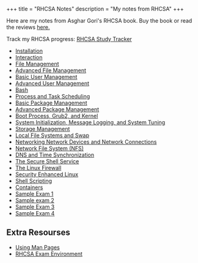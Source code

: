 +++
title = "RHCSA Notes"
description = "My notes from RHCSA"
+++

Here are my notes from Asghar Gori's RHCSA book. Buy the book or read the reviews [here.](https://www.amazon.com/RHCSA-Red-Hat-Enterprise-Linux/dp/1775062163/ref=sr_1_5?crid=2I2WWIIUSBJTS&dib=eyJ2IjoiMSJ9.2cKkf0SVI8xiomxkQTLFdBIEKbc49QuIPVsHACMMTYzz4pdrJTIwdtMFfjNNmDPyqPrL2VYFRocsneNku2P1MtH7gXk7YbF0sC6U9-dYMU5wlAWxikYs-sj22p5QuaM_XtjaT5LcbsQwOuuxrFO3XBfnKZzjA8gEL5lVmHbtQcnBNYghDRqnG3HdIqtdmboHHXvzT2iQqBEOK61foukrWBrj6R3ZzPYnZ7ApPXU36qs.v2EwAB-KyjpyzfN0rZogW8boUhf2xdc0KN0HwhpUUDs&dib_tag=se&keywords=rhcsa+9&qid=1718810780&sprefix=rhcsa+9%2Caps%2C152&sr=8-5)

Track my RHCSA progress: [RHCSA Study Tracker](RHCSA%20Study%20Tracker.md)

- [Installation](RHCSA%20Notes/Installation.md)
- [Interaction](RHCSA%20Notes/Interaction.md)
- [File Management](RHCSA%20Notes/File%20Management.md)
- [Advanced File Management](RHCSA%20Notes/Advanced%20File%20Management.md)
- [Basic User Management](RHCSA%20Notes/Basic%20User%20Management.md)
- [Advanced User Management](RHCSA%20Notes/Advanced%20User%20Management.md)
- [Bash](RHCSA%20Notes/Bash.md)
- [Process and Task Scheduling](RHCSA%20Notes/Process%20and%20Task%20Scheduling.md)
- [Basic Package Management](RHCSA%20Notes/Basic%20Package%20Management.md)
- [Advanced Package Management](RHCSA%20Notes/Advanced%20Package%20Management.md)
- [Boot Process, Grub2, and Kernel](RHCSA%20Notes/Boot%20Process,%20Grub2,%20and%20Kernel.md)
- [System Initialization, Message Logging, and System Tuning](RHCSA%20Notes/System%20Initialization,%20Message%20Logging,%20and%20System%20Tuning.md)
- [Storage Management](RHCSA%20Notes/Storage%20Management.md)
- [Local File Systems and Swap](RHCSA%20Notes/Local%20File%20Systems%20and%20Swap.md)
- [Networking Network Devices and Network Connections](RHCSA%20Notes/Networking%20Network%20Devices%20and%20Network%20Connections.md)
- [Network File System (NFS)](RHCSA%20Notes/Network%20File%20System%20(NFS).md)
- [DNS and Time Synchronization](RHCSA%20Notes/DNS%20and%20Time%20Synchronization.md)
- [The Secure Shell Service](RHCSA%20Notes/The%20Secure%20Shell%20Service.md)
- [The Linux Firewall](RHCSA%20Notes/The%20Linux%20Firewall.md)
- [Security Enhanced Linux](RHCSA%20Notes/Security%20Enhanced%20Linux.md)
- [Shell Scripting](RHCSA%20Notes/Shell%20Scripting.md)
- [Containers](RHCSA%20Notes/Containers.md)
- [Sample Exam 1](RHCSA%20Notes/Sample%20Exam%201.md)
- [Sample exam 2](RHCSA%20Notes/Sample%20exam%202.md)
- [Sample Exam 3](RHCSA%20Notes/Sample%20Exam%203.md)
- [Sample Exam 4](RHCSA%20Notes/Sample%20Exam%204.md)                                                                                 

## Extra Resourses

- [Using Man Pages](Using%20Man%20Pages.md)
- [RHCSA Exam Environment](RHCSA%20Exam%20Environment.md)
